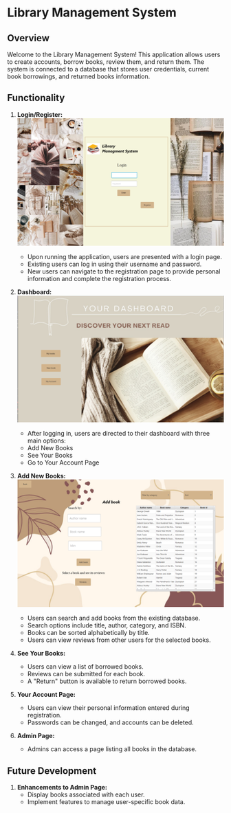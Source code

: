# Library Management System

## Overview

Welcome to the Library Management System! This application allows users to create accounts, borrow books, review them, and return them. The system is connected to a database that stores user credentials, current book borrowings, and returned books information.

## Functionality

1. **Login/Register:**
   ![Login page](login.png)
   - Upon running the application, users are presented with a login page.
   - Existing users can log in using their username and password.
   - New users can navigate to the registration page to provide personal information and complete the registration process.

3. **Dashboard:**
   ![Dashboard page](dashboard.png)
   - After logging in, users are directed to their dashboard with three main options:
   - Add New Books
   - See Your Books
   - Go to Your Account Page
        
5. **Add New Books:**
   ![ Add new book page](add_book.png)
   - Users can search and add books from the existing database.
   - Search options include title, author, category, and ISBN.
   - Books can be sorted alphabetically by title.
   - Users can view reviews from other users for the selected books.

7. **See Your Books:**
   - Users can view a list of borrowed books.
   - Reviews can be submitted for each book.
   - A "Return" button is available to return borrowed books.

8. **Your Account Page:**
   - Users can view their personal information entered during registration.
   - Passwords can be changed, and accounts can be deleted.

9. **Admin Page:**
   - Admins can access a page listing all books in the database.
     
## Future Development

1. **Enhancements to Admin Page:**
   - Display books associated with each user.
   - Implement features to manage user-specific book data.
